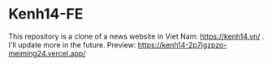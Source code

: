 # Kenh14-FE
This repository is a clone of a news website in Viet Nam: https://kenh14.vn/ . I'll update more in the future.
Preview: https://kenh14-2p7jgzpzo-meiming24.vercel.app/

